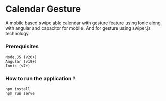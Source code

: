 # Calendar Gesture

A mobile based swipe able calendar with gesture feature using Ionic along with angular and capacitor for mobile. And for gesture using swiper.js technology.

### Prerequisites
```
Node.JS (v20+)
Angular (v19+)
Ionic (v7+)
```

### How to run the application ?
```
npm install
npm run serve
```


